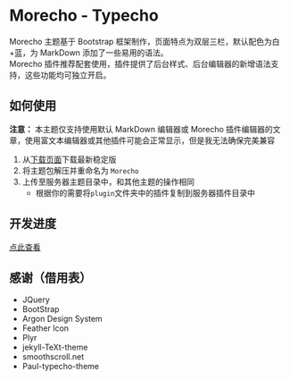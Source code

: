 # Morecho - Typecho

Morecho 主题基于 Bootstrap 框架制作，页面特点为双层三栏，默认配色为白+蓝，为 MarkDown 添加了一些易用的语法。  
Morecho 插件推荐配套使用，插件提供了后台样式、后台编辑器的新增语法支持，这些功能均可独立开启。

## 如何使用

**注意：** 本主题仅支持使用默认 MarkDown 编辑器或 Morecho 插件编辑器的文章，使用富文本编辑器或其他插件可能会正常显示，但是我无法确保完美兼容  

1. 从[下载页面](releases)下载最新稳定版
1. 将主题包解压并重命名为 `Morecho`
1. 上传至服务器主题目录中，和其他主题的操作相同
    - 根据你的需要将`plugin`文件夹中的插件复制到服务器插件目录中  

## 开发进度

[点此查看](progress.md)

## 感谢（借用表）

- JQuery
- BootStrap
- Argon Design System
- Feather Icon
- Plyr
- jekyll-TeXt-theme
- smoothscroll.net
- Paul-typecho-theme